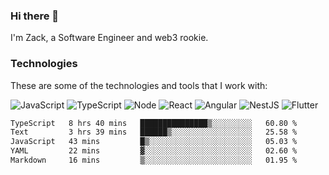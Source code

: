### Hi there 👋
I'm Zack, a Software Engineer and web3 rookie.

### Technologies
These are some of the technologies and tools that I work with:

![JavaScript](https://img.shields.io/badge/JavaScript-323330.svg?logo=javascript&logoColor=F7DF1E) 
![TypeScript](https://img.shields.io/badge/TypeScript-007ACC.svg?logo=typescript&logoColor=white) 
![Node](https://img.shields.io/badge/Node.js-43853D.svg?logo=node.js&logoColor=white)
![React](https://img.shields.io/badge/React-20232a.svg?logo=react&logoColor=61DAFB) 
![Angular](https://img.shields.io/badge/Angular-E23237.svg?logo=angularjs&logoColor=white)
![NestJS](https://img.shields.io/badge/NestJS-E0234E?logo=nestjs&logoColor=white)
![Flutter](https://img.shields.io/badge/Flutter-02569B.svg?logo=flutter&logoColor=white)

<!--START_SECTION:waka-->

```txt
TypeScript   8 hrs 40 mins   ███████████████▒░░░░░░░░░   60.80 %
Text         3 hrs 39 mins   ██████▒░░░░░░░░░░░░░░░░░░   25.58 %
JavaScript   43 mins         █▒░░░░░░░░░░░░░░░░░░░░░░░   05.03 %
YAML         22 mins         ▓░░░░░░░░░░░░░░░░░░░░░░░░   02.60 %
Markdown     16 mins         ▒░░░░░░░░░░░░░░░░░░░░░░░░   01.95 %
```

<!--END_SECTION:waka-->

